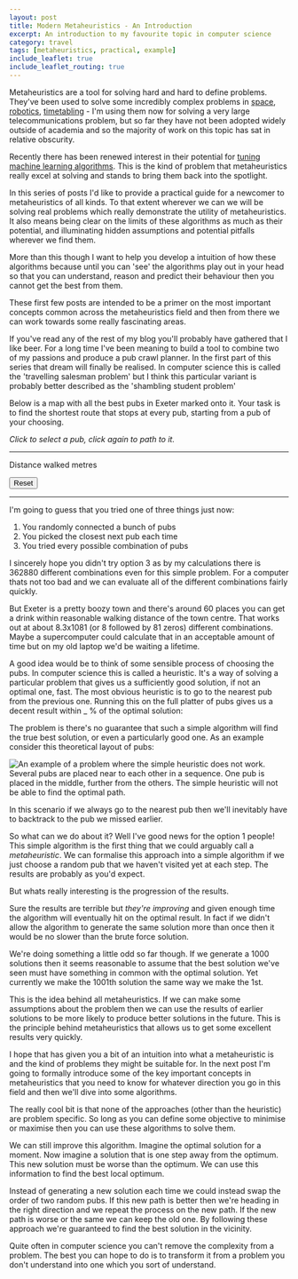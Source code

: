 ```yaml
---
layout: post
title: Modern Metaheuristics - An Introduction
excerpt: An introduction to my favourite topic in computer science
category: travel
tags: [metaheuristics, practical, example]
include_leaflet: true
include_leaflet_routing: true
---
```


Metaheuristics are a tool for solving hard and hard to define problems. They've been used to solve some incredibly complex problems in [space](https://www.nasa.gov/centers/ames/research/technology-onepagers/evolvable_systems.html), [robotics](https://hackaday.com/2016/03/14/making-dumb-robots-evolve/), [timetabling](https://arxiv.org/pdf/cs/0510091.pdf) - I'm using them now for solving a very large telecommunications problem, but so far they have not been adopted widely outside of academia and so the majority of work on this topic has sat in relative obscurity.

Recently there has been renewed interest in their potential for [tuning machine learning algorithms](https://deepmind.com/blog/population-based-training-neural-networks). This is the kind of problem that metaheuristics really excel at solving and stands to bring them back into the spotlight.

In this series of posts I'd like to provide a practical guide for a newcomer to metaheuristics of all kinds. To that extent wherever we can we will be solving real problems which really demonstrate the utility of metaheuristics. It also means being clear on the limits of these algorithms as much as their potential, and illuminating hidden assumptions and potential pitfalls wherever we find them. 

More than this though I want to help you develop a intuition of how these algorithms because until you can 'see' the algorithms play out in your head so that you can understand, reason and predict their behaviour then you cannot get the best from them.

These first few posts are intended to be a primer on the most important concepts common across the metaheuristics field and then from there we can work towards some really fascinating areas.

If you've read any of the rest of my blog you'll probably have gathered that I like beer. For a long time I've been meaning to build a tool to combine two of my passions and produce a pub crawl planner. In the first part of this series that dream will finally be realised. In computer science this is called the 'travelling salesman problem' but I think this particular variant is probably better described as the 'shambling student problem'

Below is a map with all the best pubs in Exeter marked onto it. Your task is to find the shortest route that stops at every pub, starting from a pub of your choosing. 

*Click to select a pub, click again to path to it.*

<hr>
<p>
    Distance walked <span id="dist"></span> metres
</p>
<div class="map hide_routes" id="exeter_pub_map"></div>

<input type="Button" onclick="reset()" value="Reset">
<hr>

<script>
    var pub_map = L.map('exeter_pub_map', {
        maxZoom: 20,
        minZoom: 14
    })

    pub_map.setView([50.726774,-3.528914], 15);

    L.tileLayer('https://api.tiles.mapbox.com/v4/{id}/{z}/{x}/{y}.png?access_token={accessToken}', {
        attribution: 'Map data &copy; <a href="http://openstreetmap.org">OpenStreetMap</a> contributors, <a href="http://creativecommons.org/licenses/by-sa/2.0/">CC-BY-SA</a>, Imagery © <a href="http://mapbox.com">Mapbox</a>',
        id: 'mapbox.streets',
        accessToken: 'pk.eyJ1Ijoiam9lYmlsbGluZ3NsZXkiLCJhIjoiY2o5djYzdDNnMWhxMjJ2cG9iYzZmZzl5MyJ9.hOoHCtzze8-YCBodh8tkFQ'
    }).addTo(pub_map);

    var control = L.Routing.control({
        draggableWaypoints: false,
        routeWhileDragging: false
    }).addTo(pub_map);

    control.hide();

    pubs = [
        {
            title: "The Imperial",
            coordinates: L.latLng(50.7302616, -3.5420546),
        },
        {
            title: "Mill on the Exe",
            coordinates: L.latLng(50.7220074,-3.5404234),
        },
        {
            title: "The Chevalier Inn",
            coordinates: L.latLng(50.7226647,-3.5350497),
        },
        {
            title: "The Angel",
            coordinates: L.latLng(50.7247973,-3.5341429),
        },
        {
            title: "Black Horse",
            coordinates: L.latLng(50.7252184,-3.5315411)
        },
        {
            title: "The Globe",
            coordinates: L.latLng(50.7288359,-3.5279128)
        },
        {
            title: "Stoke Arms",
            coordinates: L.latLng(50.7310101,-3.5279378)
        },
        {
            title: "Ram Bar",
            coordinates: L.latLng(50.735416,-3.536568)
        },
        {
            title: "Victoria Inn",
            coordinates: L.latLng(50.7334461,-3.5246085)
        }
    ]

    pubs = [
        {
            title: "The Imperial",
            coordinates: L.latLng(50.7302616, -3.5420546),
        },
        {
            title: "Mill on the Exe",
            coordinates: L.latLng(50.7220074,-3.5404234),
        },
        {
            title: "The Chevalier Inn",
            coordinates: L.latLng(50.7226647,-3.5350497),
        },
        {
            title: "The Angel",
            coordinates: L.latLng(50.7247973,-3.5341429),
        },
        {
            title: "Black Horse",
            coordinates: L.latLng(50.7252184,-3.5315411)
        },
        {
            title: "The Globe",
            coordinates: L.latLng(50.7288359,-3.5279128)
        },
        {
            title: "Stoke Arms",
            coordinates: L.latLng(50.7310101,-3.5279378)
        },
        {
            title: "Ram Bar",
            coordinates: L.latLng(50.735416,-3.536568)
        },
        {
            title: "Victoria Inn",
            coordinates: L.latLng(50.7334461,-3.5246085)
        }
    ]

    reset();

    var osrm = L.Routing.osrmv1();
    var path_markers = []
    var route; 

    for (var i = 0; i < pubs.length; i++) {
        var marker = L.marker(pubs[i].coordinates);
        marker.bindTooltip(pubs[i].title);
        marker.id = i;

        marker.on('click', function(e) {
            var pub = pubs[this.id];

            if(pub.selected) 
                return;

            var waypoint = new L.Routing.Waypoint(pubs[this.id].coordinates);
            path_markers.push(waypoint);

            osrm.route(path_markers, function(err, routes) {
                if(routes == null)
                    return

                document.getElementById("dist").textContent 
                    = Math.round(routes[0].summary.totalDistance);

                if(pub_map.hasLayer(route))
                    pub_map.removeLayer(route);
                
                route = L.Routing.line(routes[0]);
                route.addTo(pub_map);
            });

            pub.selected = true;
        });

        marker.addTo(pub_map);
    }

    function reset() {
        for (var i = 0; i < pubs.length; i++) {
            pubs[i].selected = false;
            path_markers = [];

            if(pub_map.hasLayer(route))
                pub_map.removeLayer(route);
        }

        document.getElementById("dist").textContent = 0;
    }
</script>

I'm going to guess that you tried one of three things just now:

1. You randomly connected a bunch of pubs
2. You picked the closest next pub each time
3. You tried every possible combination of pubs

I sincerely hope you didn't try option 3 as by my calculations there is 362880 different combinations even for this simple problem. For a computer thats not too bad and we can evaluate all of the different combinations fairly quickly.



But Exeter is a pretty boozy town and there's around 60 places you can get a drink within reasonable walking distance of the town centre. That works out at about 8.3x10<supscript>81</supscript> (or 8 followed by 81 zeros) different combinations. Maybe a supercomputer could calculate that in an acceptable amount of time but on my old laptop we'd be waiting a lifetime.

A good idea would be to think of some sensible process of choosing the pubs. In computer science this is called a heuristic. It's a way of solving a particular problem that gives us a sufficiently good solution, if not an optimal one, fast. The most obvious heuristic is to go to the nearest pub from the previous one. Running this on the full platter of pubs gives us a decent result within _ % of the optimal solution:


The problem is there's no guarantee that such a simple algorithm will find the true best solution, or even a particularly good one. As an example consider this theoretical layout of pubs:

<img class="center" src = "{{ site.baseurl }}/img/MBE/greedy_trap_case.svg" alt = "An example of a problem where the simple heuristic does not work. Several pubs are placed near to each other in a sequence. One pub is placed in the middle, further from the others. The simple heuristic will not be able to find the optimal path.">

In this scenario if we always go to the nearest pub then we'll inevitably have to backtrack to the pub we missed earlier.

So what can we do about it? Well I've good news for the option 1 people! This simple algorithm is the first thing that we could arguably call a *metaheuristic*. We can formalise this approach into a simple algorithm if we just choose a random pub that we haven't visited yet at each step. The results are probably as you'd expect.

But whats really interesting is the progression of the results.

Sure the results are terrible but *they're improving* and given enough time the algorithm will eventually hit on the optimal result. In fact if we didn't allow the algorithm to generate the same solution more than once then it would be no slower than the brute force solution. 

We're doing something a little odd so far though. If we generate a 1000 solutions then it seems reasonable to assume that the best solution we've seen must have something in common with the optimal solution. Yet currently we make the 1001th solution the same way we make the 1st.

This is the idea behind all metaheuristics. If we can make some assumptions about the problem then we can use the results of earlier solutions to be more likely to produce better solutions in the future. This is the principle behind metaheuristics that allows us to get some excellent results very quickly.

I hope that has given you a bit of an intuition into what a metaheuristic is and the kind of problems they might be suitable for. In the next post I'm going to formally introduce some of the key important concepts in metaheuristics that you need to know for whatever direction you go in this field and then we'll dive into some algorithms.








The really cool bit is that none of the approaches (other than the heuristic) are problem specific. So long as you can define some objective to minimise or maximise then you can use these algorithms to solve them.

We can still improve this algorithm. Imagine the optimal solution for a moment. Now imagine a solution that is one step away from the optimum. This new solution must be worse than the optimum. We can use this information to find the best local optimum.

Instead of generating a new solution each time we could instead swap the order of two random pubs. If this new path is better then we're heading in the right direction and we repeat the process on the new path. If the new path is worse or the same we can keep the old one. By following these approach we're guaranteed to find the best solution in the vicinity.

Quite often in computer science you can't remove the complexity from a problem. The best you can hope to do is to transform it from a problem you don't understand into one which you sort of understand.